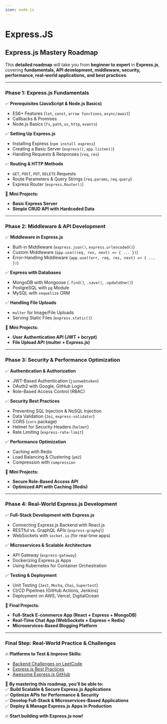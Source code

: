 ```yaml
---
icon: node-js
---
```


# Express.JS

## **Express.js Mastery Roadmap**

This **detailed roadmap** will take you from **beginner to expert** in **Express.js**, covering **fundamentals, API development, middleware, security, performance, real-world applications, and best practices**.

***

### **Phase 1: Express.js Fundamentals**

✅ **Prerequisites (JavaScript & Node.js Basics)**

* ES6+ Features (`let`, `const`, `arrow functions`, `async/await`)
* Callbacks & Promises
* Node.js Basics (`fs`, `path`, `os`, `http`, `events`)

✅ **Setting Up Express.js**

* Installing Express (`npm install express`)
* Creating a Basic Server (`express()`, `app.listen()`)
* Handling Requests & Responses (`req`, `res`)

✅ **Routing & HTTP Methods**

* `GET`, `POST`, `PUT`, `DELETE` Requests
* Route Parameters & Query Strings (`req.params`, `req.query`)
* Express Router (`express.Router()`)

📌 **Mini Projects:**

* **Basic Express Server**
* **Simple CRUD API with Hardcoded Data**

***

### **Phase 2: Middleware & API Development**

✅ **Middleware in Express.js**

* Built-in Middleware (`express.json()`, `express.urlencoded()`)
* Custom Middleware (`app.use((req, res, next) => { ... })`)
* Error-Handling Middleware (`app.use((err, req, res, next) => { ... })`)

✅ **Express with Databases**

* MongoDB with Mongoose (`.find()`, `.save()`, `.updateOne()`)
* PostgreSQL with `pg` Module
* MySQL with `sequelize` ORM

✅ **Handling File Uploads**

* `multer` for Image/File Uploads
* Serving Static Files (`express.static()`)

📌 **Mini Projects:**

* **User Authentication API (JWT + bcrypt)**
* **File Upload API (multer + Express.js)**

***

### **Phase 3: Security & Performance Optimization**

✅ **Authentication & Authorization**

* JWT-Based Authentication (`jsonwebtoken`)
* OAuth2 with Google, GitHub Login
* Role-Based Access Control (RBAC)

✅ **Security Best Practices**

* Preventing SQL Injection & NoSQL Injection
* Data Validation (`Joi`, `express-validator`)
* CORS (`cors` package)
* Helmet for Security Headers (`helmet`)
* Rate Limiting (`express-rate-limit`)

✅ **Performance Optimization**

* Caching with Redis
* Load Balancing & Clustering (`pm2`)
* Compression with `compression`

📌 **Mini Projects:**

* **Secure Role-Based Access API**
* **Optimized API with Caching (Redis)**

***

### **Phase 4: Real-World Express.js Development**

✅ **Full-Stack Development with Express.js**

* Connecting Express.js Backend with React.js
* RESTful vs. GraphQL APIs (`express-graphql`)
* WebSockets with `socket.io` (for real-time apps)

✅ **Microservices & Scalable Architecture**

* API Gateway (`express-gateway`)
* Dockerizing Express.js Apps
* Using Kubernetes for Container Orchestration

✅ **Testing & Deployment**

* Unit Testing (`Jest`, `Mocha`, `Chai`, `Supertest`)
* CI/CD Pipelines (GitHub Actions, Jenkins)
* Deployment on AWS, Vercel, DigitalOcean

📌 **Final Projects:**

* **Full-Stack E-commerce App (React + Express + MongoDB)**
* **Real-Time Chat App (WebSockets + Express + Redis)**
* **Microservices-Based Blogging Platform**

***

### **Final Step: Real-World Practice & Challenges**

🔥 **Platforms to Test & Improve Skills:**

* [Backend Challenges on LeetCode](https://leetcode.com/)
* [Express.js Best Practices](https://expressjs.com/en/advanced/best-practice-security.html)
* [Awesome Express.js GitHub](https://github.com/rajikaimal/awesome-express)

🚀 **By mastering this roadmap, you’ll be able to:**\
✅ **Build Scalable & Secure Express.js Applications**\
✅ **Optimize APIs for Performance & Security**\
✅ **Develop Full-Stack & Microservices-Based Applications**\
✅ **Deploy & Manage Express.js Apps in Production**

🔥 **Start building with Express.js now!**
